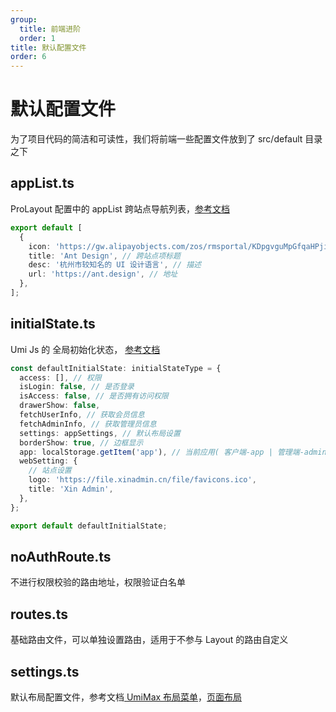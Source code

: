 ```yaml
---
group:
  title: 前端进阶
  order: 1
title: 默认配置文件
order: 6
---
```


# 默认配置文件

为了项目代码的简洁和可读性，我们将前端一些配置文件放到了 src/default 目录之下

## appList.ts

ProLayout 配置中的 appList 跨站点导航列表，[参考文档](https://procomponents.ant.design/components/layout#prolayout)

```ts | prue
export default [
  {
    icon: 'https://gw.alipayobjects.com/zos/rmsportal/KDpgvguMpGfqaHPjicRK.svg', // 跨站点项图标
    title: 'Ant Design', // 跨站点项标题
    desc: '杭州市较知名的 UI 设计语言', // 描述
    url: 'https://ant.design', // 地址
  },
];
```

## initialState.ts

Umi Js 的 全局初始化状态， [参考文档](https://umijs.org/docs/max/data-flow#%E5%85%A8%E5%B1%80%E5%88%9D%E5%A7%8B%E7%8A%B6%E6%80%81)

```ts | prue
const defaultInitialState: initialStateType = {
  access: [], // 权限
  isLogin: false, // 是否登录
  isAccess: false, // 是否拥有访问权限
  drawerShow: false,
  fetchUserInfo, // 获取会员信息
  fetchAdminInfo, // 获取管理员信息
  settings: appSettings, // 默认布局设置
  borderShow: true, // 边框显示
  app: localStorage.getItem('app'), // 当前应用( 客户端-app | 管理端-admin)
  webSetting: {
    // 站点设置
    logo: 'https://file.xinadmin.cn/file/favicons.ico',
    title: 'Xin Admin',
  },
};

export default defaultInitialState;
```

## noAuthRoute.ts

不进行权限校验的路由地址，权限验证白名单

## routes.ts

基础路由文件，可以单独设置路由，适用于不参与 Layout 的路由自定义

## settings.ts

默认布局配置文件，参考文档[ UmiMax 布局菜单](https://umijs.org/docs/max/layout-menu)，[页面布局](/doc/layout)

